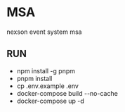 # MSA

nexson event system msa

## RUN

- npm install -g pnpm
- pnpm install
- cp .env.example .env
- docker-compose build --no-cache
- docker-compose up -d
